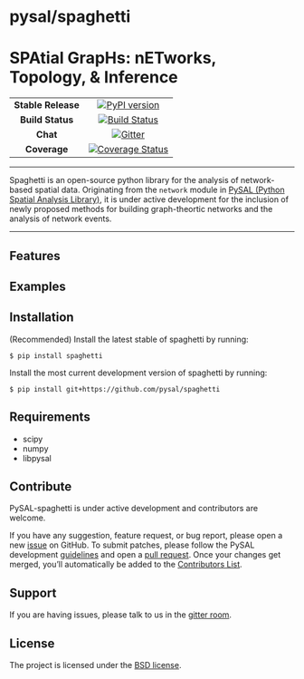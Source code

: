 
pysal/spaghetti
===============

SPAtial GrapHs: nETworks, Topology, & Inference
===============================================

| | |
| :---: | :---: |
| **Stable Release** | [![PyPI version](https://badge.fury.io/py/spaghetti.svg)](https://badge.fury.io/py/spaghetti) |
| **Build Status** | [![Build Status](https://travis-ci.org/pysal/spaghetti.svg?branch=master)](https://travis-ci.org/pysal/spaghetti) |
| **Chat** | [![Gitter](https://badges.gitter.im/pysal/Spaghetti.svg)](https://gitter.im/pysal/Spaghetti?utm_source=badge&utm_medium=badge&utm_campaign=pr-badge) |
| **Coverage** | [![Coverage Status](https://coveralls.io/repos/github/pysal/spaghetti/badge.svg)](https://coveralls.io/github/pysal/spaghetti) 

--------------------------------------

Spaghetti is an open-source python library for the analysis of network-based spatial data. Originating from the `network` module in [PySAL (Python Spatial Analysis Library)](http://pysal.org), it is under active development for the inclusion of newly proposed methods for building graph-theortic networks and the analysis of network events.

-------------------------------


Features
--------


Examples
--------


Installation
------------

(Recommended) Install the latest stable of spaghetti by running:

```
$ pip install spaghetti
```

Install the most current development version of spaghetti by running:

```
$ pip install git+https://github.com/pysal/spaghetti
```


Requirements
------------

- scipy
- numpy
- libpysal


Contribute
----------

PySAL-spaghetti is under active development and contributors are welcome.

If you have any suggestion, feature request, or bug report, please open a new [issue](https://github.com/pysal/spaghetti/issues) on GitHub. To submit patches, please follow the PySAL development [guidelines](http://pysal.readthedocs.io/en/latest/developers/index.html) and open a [pull request](https://github.com/pysal/spaghetti). Once your changes get merged, you’ll automatically be added to the [Contributors List](https://github.com/pysal/spaghetti/graphs/contributors).

Support
-------

If you are having issues, please talk to us in the [gitter room](https://gitter.im/pysal/spaghetti).

License
-------

The project is licensed under the [BSD license](https://github.com/pysal/spaghetti/blob/master/LICENSE.txt).

